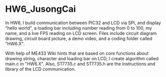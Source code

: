 # HW6_JusongCai

In HW6, I build communication between PIC32 and LCD via SPI, and display "hello world", a loading bar including number reading from 0 to 100, my name, and a live FPS reading on LCD screen. Files include circuit diagram drawing, circuit board picture, a demo video, and a coding folder called "HW6.X".

With help of ME433 Wiki hints that are based on core functions about drawing string, character and loading bar on LCD, I create algorithm called main.c in "HW6.X". Also, ST7735.c and ST7735.h are the instructions and library of the LCD communication.